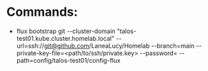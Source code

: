 # Commands:
  - flux bootstrap git --cluster-domain "talos-test01.kube.cluster.homelab.local" --url=ssh://git@github.com/LaneaLucy/Homelab --branch=main --private-key-file=<path/to/ssh/private.key> --password=<key-passphrase> --path=config/talos-test01/config-flux





